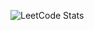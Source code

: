 ![LeetCode Stats](https://leetcode.card.workers.dev/YusufAsif?theme=default&font=baloo&extension=activity)

<!---
YusufAsif/YusufAsif is a ✨ special ✨ repository because its `README.md` (this file) appears on your GitHub profile.
You can click the Preview link to take a look at your changes.
--->
